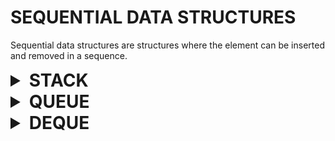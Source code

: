 # SEQUENTIAL DATA STRUCTURES

Sequential data structures are structures where the element can be inserted and removed in a sequence.

<details>

<summary style="font-size: 2em; font-weight: bold">STACK</summary>

The stack is a last element in and first out data structure that can be customized using the preprocessor.

```c++
// macro settings to define stack properties before including library
#define STACK_DATA_TYPE [type]   // defines the data type to store
#define STACK_SIZE      [size]   // defines the maximum positive array size
#define STACK_ASSERT    [assert] // defines the assert function for invalid states
#define STACK_ALLOC     [malloc] // defines the memory allocation function
#define STACK_FREE      [free]   // defines the memory free function
#include "stack.h"
```

The stack structure is made out of the array that stores the elements and a size variable to get the current element count.

```c++
typedef struct stack {
    STACK_DATA_TYPE * elements; // elements array
    size_t size;                // size of stack
} stack_s;
```

<details>

<summary style="font-size: 1.5em;">create</summary>

Creates an empty stack structure.

```c++
stack_s create_stack(void);
```

```c++
#define STACK_DATA_TYPE int
#include "stack.h"

int main() {
    stack_s stack = create_stack();
    
    // do something
    
    return 0;
}
```

</details>

<details>

<summary style="font-size: 1.5em;">destroy</summary>

Destroys stack and all elements in it.

```c++
typedef void (*destroy_stack_fn) (STACK_DATA_TYPE * element);
void destroy_stack(stack_s * stack, const destroy_stack_fn destroy);
```

```c++
#define STACK_DATA_TYPE char*
#include "stack.h"

#include <stdlib.h>

void destroy_string(STACK_DATA_TYPE * string) {
    free(*string);
    (*string) = NULL;
}

int main() {
    stack_s stack = create_stack();
    
    // do something
    
    destroy_stack(&stack, destroy_string);
    
    return 0;
}
```

</details>

<details>

<summary style="font-size: 1.5em;">clear</summary>

Clears all elements in stack.

```c++
typedef void (*destroy_stack_fn) (STACK_DATA_TYPE * element);
void clear_stack(stack_s * stack, const destroy_stack_fn destroy);
```

```c++
#define STACK_DATA_TYPE char*
#include "stack.h"

#include <stdlib.h>

void destroy_string(STACK_DATA_TYPE * string) {
    free(*string);
    (*string) = NULL;
}

int main() {
    stack_s stack = create_stack();
    
    // do something
    
    clear_stack(&stack, destroy_string);
    
    // do something anew
    
    destroy_stack(&stack, destroy_string);
    
    return 0;
}
```

</details>

<details>

<summary style="font-size: 1.5em;">copy</summary>

Copies the stack and all its elements into a new structure.

```c++
typedef STACK_DATA_TYPE (*copy_stack_fn) (const STACK_DATA_TYPE element);
stack_s copy_stack(const stack_s * stack, const copy_stack_fn copy);
```

```c++
#define STACK_DATA_TYPE int
#include "stack.h"

STACK_DATA_TYPE copy_int(const STACK_DATA_TYPE integer) {
    return integer;
}

int main() {
    stack_s stack = create_stack();
    
    // do something
    
    stack_s copy = copy_stack(&stack, copy_int);
    
    // do something with stack and copy

    return 0;
}
```

</details>

<details>

<summary style="font-size: 1.5em;">is empty</summary>

Checks if stack is empty.

```c++
bool is_empty_stack(const stack_s * stack);
```

```c++
#define STACK_DATA_TYPE int
#include "stack.h"

int main() {
    stack_s stack = create_stack();
    
    // do something
    
    while (!is_empty_stack(&stack)) {
        // do something while stack is not empty
    }

    return 0;
}
```

</details>

<details>

<summary style="font-size: 1.5em;">is full</summary>

Checks if stack is full.

```c++
bool is_full_stack(const stack_s * stack);
```

```c++
#define STACK_DATA_TYPE int
#include "stack.h"

int main() {
    stack_s stack = create_stack();
        
    while (!is_full_stack(&stack)) {
        // do something while stack is not full
    }

    return 0;
}
```

</details>

<details>

<summary style="font-size: 1.5em;">foreach</summary>

Iterates over and operates on each element in structure using generic arguments.

```c++
typedef bool (*operate_stack_fn) (STACK_DATA_TYPE * element, void * args);
void foreach_stack(stack_s * stack, const operate_stack_fn operate, void * args);
```

```c++
#define STACK_DATA_TYPE int
#include "stack.h"

bool increment(STACK_DATA_TYPE * integer, void * value) {
    int * true_value = value;
    (*integer) += (*true_value);
    
    return true; // to iterate over each element
}

int main() {
    stack_s stack = create_stack();
    
    // do something
    
    int value = 42;
    foreach_stack(&stack, increment, &value);
    
    // do something with incremented stack elements

    return 0;
}
```

</details>

<details>

<summary style="font-size: 1.5em;">map</summary>

Map function that maps elements into array and manages it using size and args.

```c++
void (*manage_stack_fn) (STACK_DATA_TYPE * array, const size_t size, void * args);
void map_stack(stack_s * stack, const manage_stack_fn manage, void * args);
```

```c++
#define STACK_DATA_TYPE int
#include "stack.h"

#include <stdlib.h>

int compare_int(const void * a, const void * b) {
    return (*(STACK_DATA_TYPE*)(a)) - (*(STACK_DATA_TYPE*)(b));
}

void sort_int(STACK_DATA_TYPE * array, const size_t size, void * compare) {
    qsort(array, size, sizeof(STACK_DATA_TYPE), compare);
}

int main() {
    stack_s stack = create_stack();
    
    // do something
    
    map_stack(&stack, sort_int, compare_int);
    
    // do something with sorted stack elements

    return 0;
}
```

</details>

<details>

<summary style="font-size: 1.5em;">peep</summary>

Gets element at the top of the stack without removing it.

```c++
STACK_DATA_TYPE peep_stack(const stack_s * stack);
```

```c++
#define STACK_DATA_TYPE int
#include "stack.h"

int main() {
    stack_s stack = create_stack();
    
    // do something
    
    STACK_DATA_TYPE element = peep_stack(&stack);
    
    // do something with top element

    return 0;
}
```

</details>

<details>

<summary style="font-size: 1.5em;">push</summary>

Pushes the element to the top of the stack.

```c++
void push_stack(stack_s * stack, const STACK_DATA_TYPE element);
```

```c++
#define STACK_DATA_TYPE int
#include "stack.h"

int main() {
    stack_s stack = create_stack();
    
    STACK_DATA_TYPE element = { 0 };
    push_stack(&stack, element);
    
    // do something

    return 0;
}
```

</details>

<details>

<summary style="font-size: 1.5em;">pop</summary>

Pops and removes the element at the top of the stack.

```c++
STACK_DATA_TYPE pop_stack(stack_s * stack);
```

```c++
#define STACK_DATA_TYPE int
#include "stack.h"

int main() {
    stack_s stack = create_stack();
    
    // do something
    
    STACK_DATA_TYPE element = pop_stack(&stack);
    
    // do something with removed element

    return 0;
}
```

</details>

</details>

<details>

<summary style="font-size: 2em; font-weight: bold">QUEUE</summary>

The queue is a first element in and first out data structure that can be customized using the preprocessor.

```c++
// macro settings to define queue properties before including library
#define QUEUE_DATA_TYPE [type]   // defines the data type to store
#define QUEUE_SIZE      [size]   // defines the maximum positive array size
#define QUEUE_ASSERT    [assert] // defines the assert function for invalid states
#define QUEUE_ALLOC     [malloc] // defines the memory allocation function
#define QUEUE_FREE      [free]   // defines the memory free function
#include "queue.h"
```

The queue structure is made out of the array that stores the elements, a size variable to get the current element count and a current index to retrieve the first added element. The structure relies on a circular array mechanism.

```c++
typedef struct queue {
    QUEUE_DATA_TYPE * elements; // elements array
    size_t size;                // size of structure
    size_t current;             // current index of first element
} queue_s;

```

<details>

<summary style="font-size: 1.5em;">create</summary>

Creates an empty queue structure.

```c++
queue_s create_queue(void);
```

```c++
#define QUEUE_DATA_TYPE int
#include "queue.h"

int main() {
    queue_s queue = create_queue();
    
    // do something
    
    return 0;
}
```

</details>

<details>

<summary style="font-size: 1.5em;">destroy</summary>

Destroys queue and all elements in it.

```c++
typedef void (*destroy_queue_fn) (QUEUE_DATA_TYPE * element);
void destroy_queue(queue_s * queue, const destroy_queue_fn destroy);
```

```c++
#define QUEUE_DATA_TYPE char*
#include "queue.h"

#include <stdlib.h>

void destroy_string(QUEUE_DATA_TYPE * string) {
    free(*string);
    (*string) = NULL;
}

int main() {
    queue_s queue = create_queue();
    
    // do something
    
    destroy_queue(&queue, destroy_string);
    
    return 0;
}
```

</details>

<details>

<summary style="font-size: 1.5em;">clear</summary>

Clears all elements in queue.

```c++
typedef void (*destroy_queue_fn) (QUEUE_DATA_TYPE * element);
void clear_queue(queue_s * queue, const destroy_queue_fn destroy);
```

```c++
#define QUEUE_DATA_TYPE char*
#include "queue.h"

#include <stdlib.h>

void destroy_string(QUEUE_DATA_TYPE * string) {
    free(*string);
    (*string) = NULL;
}

int main() {
    queue_s queue = create_queue();
    
    // do something
    
    clear_queue(&queue, destroy_string);
    
    // do something anew
    
    destroy_queue(&queue, destroy_string);
    
    return 0;
}
```

</details>

<details>

<summary style="font-size: 1.5em;">copy</summary>

Copies the queue and all its elements into a new structure.

```c++
typedef QUEUE_DATA_TYPE (*copy_queue_fn) (const QUEUE_DATA_TYPE element);
queue_s copy_queue(const queue_s * queue, const copy_queue_fn copy);
```

```c++
#define QUEUE_DATA_TYPE int
#include "queue.h"

QUEUE_DATA_TYPE copy_int(const QUEUE_DATA_TYPE integer) {
    return integer;
}

int main() {
    queue_s queue = create_queue();
    
    // do something
    
    queue_s copy = copy_queue(&queue, copy_int);
    
    // do something with queue and copy

    return 0;
}
```

</details>

<details>

<summary style="font-size: 1.5em;">is empty</summary>

Checks if queue is empty.

```c++
bool is_empty_queue(const queue_s * queue);
```

```c++
#define QUEUE_DATA_TYPE int
#include "queue.h"

int main() {
    queue_s queue = create_queue();
    
    // do something
    
    while (!is_empty_queue(&queue)) {
        // do something while queue is not empty
    }

    return 0;
}
```

</details>

<details>

<summary style="font-size: 1.5em;">is full</summary>

Checks if queue is full.

```c++
bool is_full_queue(const queue_s * queue);
```

```c++
#define QUEUE_DATA_TYPE int
#include "queue.h"

int main() {
    queue_s queue = create_queue();
        
    while (!is_full_queue(&queue)) {
        // do something while queue is not full
    }

    return 0;
}
```

</details>

<details>

<summary style="font-size: 1.5em;">foreach</summary>

Iterates over and operates on each element in structure using generic arguments.

```c++
typedef bool (*operate_queue_fn) (QUEUE_DATA_TYPE * element, void * args);
void foreach_queue(queue_s * queue, const operate_queue_fn operate, void * args);
```

```c++
#define QUEUE_DATA_TYPE int
#include "queue.h"

bool increment(QUEUE_DATA_TYPE * integer, void * value) {
    int * true_value = value;
    (*integer) += (*true_value);
    
    return true; // to iterate over each element
}

int main() {
    queue_s queue = create_queue();
    
    // do something
    
    int value = 42;
    foreach_queue(&queue, increment, &value);
    
    // do something with incremented queue elements

    return 0;
}
```

</details>

<details>

<summary style="font-size: 1.5em;">map</summary>

Map function that maps elements into array and manages it using size and args.

```c++
void (*manage_queue_fn) (QUEUE_DATA_TYPE * array, const size_t size, void * args);
void map_queue(queue_s * queue, const manage_queue_fn manage, void * args);
```

```c++
#define QUEUE_DATA_TYPE int
#include "queue.h"

#include <stdlib.h>

int compare_int(const void * a, const void * b) {
    return (*(QUEUE_DATA_TYPE*)(a)) - (*(QUEUE_DATA_TYPE*)(b));
}

void sort_int(QUEUE_DATA_TYPE * array, const size_t size, void * compare) {
    qsort(array, size, sizeof(QUEUE_DATA_TYPE), compare);
}

int main() {
    queue_s queue = create_queue();
    
    // do something
    
    map_queue(&queue, sort_int, compare_int);
    
    // do something with sorted queue elements

    return 0;
}
```

</details>

<details>

<summary style="font-size: 1.5em;">peek</summary>

Gets element at the beginning of the queue without removing it.

```c++
QUEUE_DATA_TYPE peek_queue(const queue_s * queue);
```

```c++
#define QUEUE_DATA_TYPE int
#include "queue.h"

int main() {
    queue_s queue = create_queue();
    
    // do something
    
    QUEUE_DATA_TYPE element = peek_queue(&queue);
    
    // do something with top element

    return 0;
}
```

</details>

<details>

<summary style="font-size: 1.5em;">enqueue</summary>

Enqueues the element to the end of the queue.

```c++
void enqueue_queue(queue_s * queue, const QUEUE_DATA_TYPE element);
```

```c++
#define QUEUE_DATA_TYPE int
#include "queue.h"

int main() {
    queue_s queue = create_queue();
    
    QUEUE_DATA_TYPE element = { 0 };
    enqueue_queue(&queue, element);
    
    // do something

    return 0;
}
```

</details>

<details>

<summary style="font-size: 1.5em;">dequeue</summary>

Dequeues and removes the element at the beginning of the queue.

```c++
QUEUE_DATA_TYPE dequeue_queue(queue_s * queue);
```

```c++
#define QUEUE_DATA_TYPE int
#include "queue.h"

int main() {
    queue_s queue = create_queue();
    
    // do something
    
    QUEUE_DATA_TYPE element = dequeue_queue(&queue);
    
    // do something with removed element

    return 0;
}
```

</details>

</details>

<details>

<summary style="font-size: 2em; font-weight: bold">DEQUE</summary>

The deque is a double ended queue that allows elements to be added and removed from its front and rear. It can be customized using the preprocessor.

```c++
// macro settings to define deque properties before including library
#define DEQUE_DATA_TYPE [type]   // defines the data type to store
#define DEQUE_SIZE      [size]   // defines the maximum positive array size
#define DEQUE_ASSERT    [assert] // defines the assert function for invalid states
#define DEQUE_ALLOC     [malloc] // defines the memory allocation function
#define DEQUE_FREE      [free]   // defines the memory free function
#include "deque.h"
```

The deque structure is made out of the array that stores the elements, a size variable to get the element count and a current index to retrieve the rear element. The structure relies on a circular array mechanism.

```c++
typedef struct deque {
    DEQUE_DATA_TYPE * elements; // elements array
    size_t size;                // size of structure
    size_t current;             // current index of first element
} deque_s;

```

<details>

<summary style="font-size: 1.5em;">create</summary>

Creates an empty deque structure.

```c++
deque_s create_deque(void);
```

```c++
#define DEQUE_DATA_TYPE int
#include "deque.h"

int main() {
    deque_s deque = create_deque();
    
    // do something
    
    return 0;
}
```

</details>

<details>

<summary style="font-size: 1.5em;">destroy</summary>

Destroys deque and all elements in it.

```c++
typedef void (*destroy_deque_fn) (DEQUE_DATA_TYPE * element);
void destroy_deque(deque_s * deque, const destroy_deque_fn destroy);
```

```c++
#define DEQUE_DATA_TYPE char*
#include "deque.h"

#include <stdlib.h>

void destroy_string(DEQUE_DATA_TYPE * string) {
    free(*string);
    (*string) = NULL;
}

int main() {
    deque_s deque = create_deque();
    
    // do something
    
    destroy_deque(&deque, destroy_string);
    
    return 0;
}
```

</details>

<details>

<summary style="font-size: 1.5em;">clear</summary>

Clears all elements in deque.

```c++
typedef void (*destroy_deque_fn) (DEQUE_DATA_TYPE * element);
void clear_deque(deque_s * deque, const destroy_deque_fn destroy);
```

```c++
#define DEQUE_DATA_TYPE char*
#include "deque.h"

#include <stdlib.h>

void destroy_string(DEQUE_DATA_TYPE * string) {
    free(*string);
    (*string) = NULL;
}

int main() {
    deque_s deque = create_deque();
    
    // do something
    
    clear_deque(&deque, destroy_string);
    
    // do something anew
    
    destroy_deque(&deque, destroy_string);
    
    return 0;
}
```

</details>

<details>

<summary style="font-size: 1.5em;">copy</summary>

Copies the deque and all its elements into a new structure.

```c++
typedef DEQUE_DATA_TYPE (*copy_deque_fn) (const DEQUE_DATA_TYPE element);
deque_s copy_deque(const deque_s * deque, const copy_deque_fn copy);
```

```c++
#define DEQUE_DATA_TYPE int
#include "deque.h"

DEQUE_DATA_TYPE copy_int(const DEQUE_DATA_TYPE integer) {
    return integer;
}

int main() {
    deque_s deque = create_deque();
    
    // do something
    
    deque_s copy = copy_deque(&deque, copy_int);
    
    // do something with deque and copy

    return 0;
}
```

</details>

<details>

<summary style="font-size: 1.5em;">is empty</summary>

Checks if deque is empty.

```c++
bool is_empty_deque(const deque_s * deque);
```

```c++
#define DEQUE_DATA_TYPE int
#include "deque.h"

int main() {
    deque_s deque = create_deque();
    
    // do something
    
    while (!is_empty_deque(&deque)) {
        // do something while deque is not empty
    }

    return 0;
}
```

</details>

<details>

<summary style="font-size: 1.5em;">is full</summary>

Checks if deque is full.

```c++
bool is_full_deque(const deque_s * deque);
```

```c++
#define DEQUE_DATA_TYPE int
#include "deque.h"

int main() {
    deque_s deque = create_deque();
        
    while (!is_full_deque(&deque)) {
        // do something while deque is not full
    }

    return 0;
}
```

</details>

<details>

<summary style="font-size: 1.5em;">foreach front</summary>

Iterates over and operates on each element in structure using generic arguments from the front.

```c++
typedef bool (*operate_deque_fn) (DEQUE_DATA_TYPE * element, void * args);
void foreach_front_deque(deque_s * deque, const operate_deque_fn operate, void * args);
```

```c++
#define DEQUE_DATA_TYPE int
#include "deque.h"

bool increment(DEQUE_DATA_TYPE * integer, void * value) {
    int * true_value = value;
    (*integer) += (*true_value);
    
    return true; // to iterate over each element
}

int main() {
    deque_s deque = create_deque();
    
    // do something
    
    int value = 42;
    foreach_front_deque(&deque, increment, &value);
    
    // do something with incremented deque elements

    return 0;
}
```

</details>

<details>

<summary style="font-size: 1.5em;">foreach rear</summary>

Iterates over and operates on each element in structure using generic arguments from the rear.

```c++
typedef bool (*operate_deque_fn) (DEQUE_DATA_TYPE * element, void * args);
void foreach_rear_deque(deque_s * deque, const operate_deque_fn operate, void * args);
```

```c++
#define DEQUE_DATA_TYPE int
#include "deque.h"

bool increment(DEQUE_DATA_TYPE * integer, void * value) {
    int * true_value = value;
    (*integer) += (*true_value);
    
    return true; // to iterate over each element
}

int main() {
    deque_s deque = create_deque();
    
    // do something
    
    int value = 42;
    foreach_rear_deque(&deque, increment, &value);
    
    // do something with incremented deque elements

    return 0;
}
```

</details>

<details>

<summary style="font-size: 1.5em;">map</summary>

Map function that maps elements into array and manages it using size and args.

```c++
void (*manage_deque_fn) (DEQUE_DATA_TYPE * array, const size_t size, void * args);
void map_deque(deque_s * deque, const manage_deque_fn manage, void * args);
```

```c++
#define DEQUE_DATA_TYPE int
#include "deque.h"

#include <stdlib.h>

int compare_int(const void * a, const void * b) {
    return (*(DEQUE_DATA_TYPE*)(a)) - (*(DEQUE_DATA_TYPE*)(b));
}

void sort_int(DEQUE_DATA_TYPE * array, const size_t size, void * compare) {
    qsort(array, size, sizeof(DEQUE_DATA_TYPE), compare);
}

int main() {
    deque_s deque = create_deque();
    
    // do something
    
    map_deque(&deque, sort_int, compare_int);
    
    // do something with sorted deque elements

    return 0;
}
```

</details>

<details>

<summary style="font-size: 1.5em;">peek front</summary>

Gets element at the front of the deque without removing it.

```c++
DEQUE_DATA_TYPE peek_front_deque(const deque_s * deque);
```

```c++
#define DEQUE_DATA_TYPE int
#include "deque.h"

int main() {
    deque_s deque = create_deque();
    
    // do something
    
    DEQUE_DATA_TYPE element = peek_front_deque(&deque);
    
    // do something with top element

    return 0;
}
```

</details>

<details>

<summary style="font-size: 1.5em;">peek rear</summary>

Gets element at the rear of the deque without removing it.

```c++
DEQUE_DATA_TYPE peek_rear_deque(const deque_s * deque);
```

```c++
#define DEQUE_DATA_TYPE int
#include "deque.h"

int main() {
    deque_s deque = create_deque();
    
    // do something
    
    DEQUE_DATA_TYPE element = peek_rear_deque(&deque);
    
    // do something with top element

    return 0;
}
```

</details>

<details>

<summary style="font-size: 1.5em;">enqueue front</summary>

Enqueue the element to the front of the deque.

```c++
void enqueue_front_deque(deque_s * deque, const DEQUE_DATA_TYPE element);
```

```c++
#define DEQUE_DATA_TYPE int
#include "deque.h"

int main() {
    deque_s deque = create_deque();
    
    DEQUE_DATA_TYPE element = { 0 };
    enqueue_front_deque(&deque, element);
    
    // do something

    return 0;
}
```

</details>

<details>

<summary style="font-size: 1.5em;">enqueue rear</summary>

Enqueue the element to the rear of the deque.

```c++
void enqueue_rear_deque(deque_s * deque, const DEQUE_DATA_TYPE element);
```

```c++
#define DEQUE_DATA_TYPE int
#include "deque.h"

int main() {
    deque_s deque = create_deque();
    
    DEQUE_DATA_TYPE element = { 0 };
    enqueue_rear_deque(&deque, element);
    
    // do something

    return 0;
}
```

</details>

<details>

<summary style="font-size: 1.5em;">dequeue front</summary>

Dequeues and removes the element at the front of the deque.

```c++
DEQUE_DATA_TYPE dequeue_front_deque(deque_s * deque);
```

```c++
#define DEQUE_DATA_TYPE int
#include "deque.h"

int main() {
    deque_s deque = create_deque();
    
    // do something
    
    DEQUE_DATA_TYPE element = dequeue_front_deque(&deque);
    
    // do something with removed element

    return 0;
}
```

</details>

<details>

<summary style="font-size: 1.5em;">dequeue rear</summary>

Dequeues and removes the element at the rear of the deque.

```c++
DEQUE_DATA_TYPE dequeue_rear_deque(deque_s * deque);
```

```c++
#define DEQUE_DATA_TYPE int
#include "deque.h"

int main() {
    deque_s deque = create_deque();
    
    // do something
    
    DEQUE_DATA_TYPE element = dequeue_rear_deque(&deque);
    
    // do something with removed element

    return 0;
}
```

</details>

</details>
